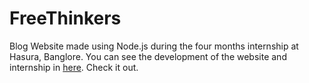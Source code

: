 # FreeThinkers

Blog Website made using Node.js during the four months internship at Hasura, Banglore. 
You can see the development of the website and internship in [here](https://preethiannjacob.wordpress.com/category/freethinkers/). Check it out.
